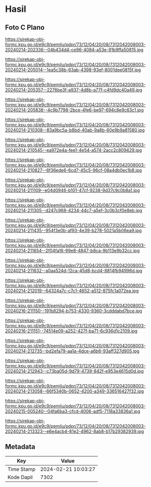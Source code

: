 # Hasil

## Foto C Plano

https://sirekap-obj-formc.kpu.go.id/e9c9/pemilu/pdpr/73/12/04/20/08/7312042008003-20240214-202336--04b434d4-ce96-4084-a53e-91b9ffa50815.jpg

https://sirekap-obj-formc.kpu.go.id/e9c9/pemilu/pdpr/73/12/04/20/08/7312042008003-20240214-205014--1ea5c38b-63ab-4398-93ef-8001dee0815f.jpg

https://sirekap-obj-formc.kpu.go.id/e9c9/pemilu/pdpr/73/12/04/20/08/7312042008003-20240214-205357--2276be3f-a937-4d8b-a77f-c4fd9dc40a49.jpg

https://sirekap-obj-formc.kpu.go.id/e9c9/pemilu/pdpr/73/12/04/20/08/7312042008003-20240214-205838--4c9b7798-2bce-4fe6-be97-694c8e9c63c1.jpg

https://sirekap-obj-formc.kpu.go.id/e9c9/pemilu/pdpr/73/12/04/20/08/7312042008003-20240214-210308--83a9bc5a-b8bd-40ab-9a8b-60e9b9a81580.jpg

https://sirekap-obj-formc.kpu.go.id/e9c9/pemilu/pdpr/73/12/04/20/08/7312042008003-20240214-210545--ea972e4a-fee1-4e54-a574-2acc2c809429.jpg

https://sirekap-obj-formc.kpu.go.id/e9c9/pemilu/pdpr/73/12/04/20/08/7312042008003-20240214-210827--6f36ede6-6cd7-45c5-96cf-08a4db0ec1b8.jpg

https://sirekap-obj-formc.kpu.go.id/e9c9/pemilu/pdpr/73/12/04/20/08/7312042008003-20240214-211109--e04d0946-b101-47cf-9238-9d37c9c0b8a1.jpg

https://sirekap-obj-formc.kpu.go.id/e9c9/pemilu/pdpr/73/12/04/20/08/7312042008003-20240214-211305--d247c968-4234-44c7-a5ef-3c0b3cf0e8eb.jpg

https://sirekap-obj-formc.kpu.go.id/e9c9/pemilu/pdpr/73/12/04/20/08/7312042008003-20240214-211435--954f3e0b-af93-4e39-b278-5021a5b06ea9.jpg

https://sirekap-obj-formc.kpu.go.id/e9c9/pemilu/pdpr/73/12/04/20/08/7312042008003-20240214-211654--2f04fa16-99e8-4847-b8ca-9b113e9b32cc.jpg

https://sirekap-obj-formc.kpu.go.id/e9c9/pemilu/pdpr/73/12/04/20/08/7312042008003-20240214-211832--a0aa524d-12ca-45d8-bcd4-8814fb94996d.jpg

https://sirekap-obj-formc.kpu.go.id/e9c9/pemilu/pdpr/73/12/04/20/08/7312042008003-20240214-212019--64324a7c-c7c1-4652-a512-875fc1a072ea.jpg

https://sirekap-obj-formc.kpu.go.id/e9c9/pemilu/pdpr/73/12/04/20/08/7312042008003-20240216-211150--191b8294-b753-4330-9360-3cdddabd7bce.jpg

https://sirekap-obj-formc.kpu.go.id/e9c9/pemilu/pdpr/73/12/04/20/08/7312042008003-20240216-211151--74514e09-a252-427f-ba71-6c936d1c2109.jpg

https://sirekap-obj-formc.kpu.go.id/e9c9/pemilu/pdpr/73/12/04/20/08/7312042008003-20240214-212735--bd2efa79-aa1a-4dce-a6b6-93aff327d905.jpg

https://sirekap-obj-formc.kpu.go.id/e9c9/pemilu/pdpr/73/12/04/20/08/7312042008003-20240214-212943--c73ba05d-9d79-4739-842f-e953e4615d0d.jpg

https://sirekap-obj-formc.kpu.go.id/e9c9/pemilu/pdpr/73/12/04/20/08/7312042008003-20240214-213058--66f5340b-0652-4200-a349-336516427f32.jpg

https://sirekap-obj-formc.kpu.go.id/e9c9/pemilu/pdpr/73/12/04/20/08/7312042008003-20240215-005240--04fa6ba3-cfcd-4006-adf5-7118a33836a1.jpg

https://sirekap-obj-formc.kpu.go.id/e9c9/pemilu/pdpr/73/12/04/20/08/7312042008003-20240214-213323--e6e4acb4-81e2-4962-8ab8-b17b29382939.jpg


## Metadata

| Key        | Value               |
| ---------- | ------------------- |
| Time Stamp | 2024-02-21 10:03:27 |
| Kode Dapil | 7302                |



